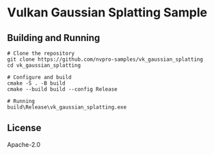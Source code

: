 # Vulkan Gaussian Splatting  Sample

## Building and Running

```
# Clone the repository
git clone https://github.com/nvpro-samples/vk_gaussian_splatting
cd vk_gaussian_splatting

# Configure and build
cmake -S . -B build
cmake --build build --config Release

# Running
build\Release\vk_gaussian_splatting.exe
```

## License
Apache-2.0

